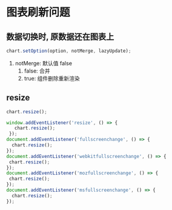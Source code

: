 # 图表刷新问题

## 数据切换时, 原数据还在图表上

```js
chart.setOption(option, notMerge, lazyUpdate);
```

1. notMerge: 默认值 false
   1. false: 合并
   2. true: 组件删除重新渲染

## resize

```js
chart.resize();

window.addEventListener('resize', () => {
   chart.resize();
 });
document.addEventListener('fullscreenchange', () => {
  chart.resize();
});
document.addEventListener('webkitfullscreenchange', () => {
 chart.resize();
});
document.addEventListener('mozfullscreenchange', () => {
 chart.resize();
});
document.addEventListener('msfullscreenchange', () => {
  chart.resize();
});
```
